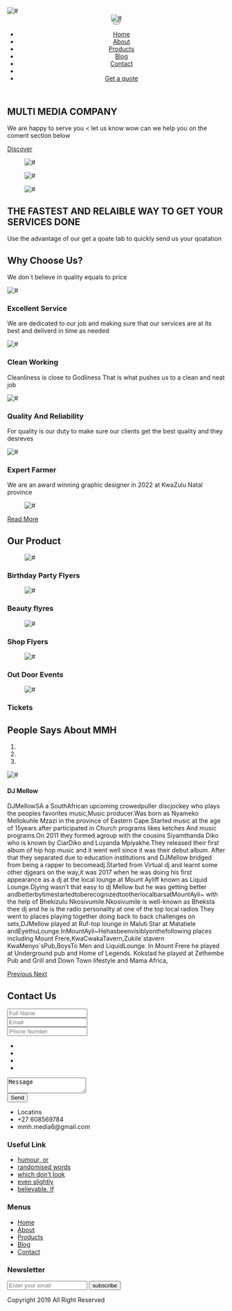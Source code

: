 <!DOCTYPE html>
<html lang="en">
   <head>
      <!-- basic -->
      <meta charset="utf-8">
      <meta http-equiv="X-UA-Compatible" content="IE=edge">
      <!-- mobile metas -->
      <meta name="viewport" content="width=device-width, initial-scale=1">
      <meta name="viewport" content="initial-scale=1, maximum-scale=1">
      <!-- site metas -->
      <title>Mellow Media House</title>
      <meta name="keywords" content="">
      <meta name="description" content="">
      <meta name="author" content="">
      <!-- bootstrap css -->
      <link rel="stylesheet" href="css/bootstrap.min.css">
      <!-- style css -->
      <link rel="stylesheet" href="css/style.css">
      <!-- Responsive-->
      <link rel="stylesheet" href="css/responsive.css">
      <!-- fevicon -->
      <link rel="icon" href="images/fevicon.png" type="image/gif" />
      <!-- Scrollbar Custom CSS -->
      <link rel="stylesheet" href="css/jquery.mCustomScrollbar.min.css">
      <!-- Tweaks for older IEs-->
      <link rel="stylesheet" href="https://netdna.bootstrapcdn.com/font-awesome/4.0.3/css/font-awesome.css">
      <link rel="stylesheet" href="https://cdnjs.cloudflare.com/ajax/libs/fancybox/2.1.5/jquery.fancybox.min.css" media="screen">
      <!--[if lt IE 9]>
      <script src="https://oss.maxcdn.com/html5shiv/3.7.3/html5shiv.min.js"></script>
      <script src="https://oss.maxcdn.com/respond/1.4.2/respond.min.js"></script><![endif]-->
   </head>
   <!-- body -->
   <body class="main-layout">
      <!-- loader  -->
      <div class="loader_bg">
         <div class="loader"><img src="images/loading.gif" alt="#" /></div>
      </div>
      <!-- end loader -->
      <!-- header -->
      <header>
         <!-- header inner -->
         <div class="header">
            <div class="container-fluid">
               <div class="row">
                  <div class="col-xl-3 col-lg-3 col-md-3 col-sm-3 col logo_section">
                     <div class="full">
                        <div class="center-desk">
                           <div class="logo">
                              <a href="index.html"><img src="images/logo.png" alt="#" /></a>
                           </div>
                        </div>
                     </div>
                  </div>
                  <div class="col-xl-9 col-lg-9 col-md-9 col-sm-9">
                     <nav class="navigation navbar navbar-expand-md navbar-dark ">
                        <button class="navbar-toggler" type="button" data-toggle="collapse" data-target="#navbarsExample04" aria-controls="navbarsExample04" aria-expanded="false" aria-label="Toggle navigation">
                        <span class="navbar-toggler-icon"></span>
                        </button>
                        <div class="collapse navbar-collapse" id="navbarsExample04">
                           <ul class="navbar-nav mr-auto">
                              <li class="nav-item active">
                                 <a class="nav-link" href="index.html"> Home  </a>
                              </li>
                              <li class="nav-item">
                                 <a class="nav-link" href="about.html">About</a>
                              </li>
                              <li class="nav-item">
                                 <a class="nav-link" href="products.html">Products </a>
                              </li>
                              <li class="nav-item">
                                 <a class="nav-link" href="blog.html">Blog</a>
                              </li>
                              <li class="nav-item">
                                 <a class="nav-link" href="contact.html">Contact</a>
                              </li>
                              <li class="nav-item d_none">
                                 <a class="nav-link" href="#"><i class="fa fa-search" aria-hidden="true"></i></a>
                              </li>
                              <li class=" d_none get_btn">
                                 <a  href="#">Get a quote</a>
                              </li>
                           </ul>
                        </div>
                     </nav>
                  </div>
               </div>
            </div>
         </div>
      </header>
      <!-- end header inner -->
      <!-- end header -->
      <!-- banner -->
      <section class="banner_main">
         <div class="container">
            <div class="row">
               <div class="col-md-12 ">
                  <div class="text-bg">
                     <h1>MULTI MEDIA COMPANY</h1>
                     <p>We are happy to serve you < let us know wow can we help you on the coment section below</p>
                     <a href="#">Discover</a>
                  </div>
               </div>
            </div>
         </div>
      </section>
      <!-- end banner -->
      <!-- three_box -->
      <div class="three_box">
         <div class="container">
            <div class="row">
               <div class="col-md-4">
                  <div class="box_text">
                     <figure><img src="images/img1.jpg" alt="#"/></figure>
                  </div>
               </div>
               <div class="col-md-4">
                  <div class="box_text">
                     <figure><img src="images/img2.jpg" alt="#"/></figure>
                  </div>
               </div>
               <div class="col-md-4">
                  <div class="box_text">
                     <figure><img src="images/img3.jpg" alt="#"/></figure>
                  </div>
               </div>
            </div>
         </div>
      </div>
      <!-- three_box -->
      <!-- hottest -->
      <div  class="hottest">
         <div class="container">
            <div class="row d_flex">
               <div class="col-md-5">
                  <div class="titlepage">
                     <h2>THE FASTEST AND RELAIBLE WAY TO GET YOUR SERVICES DONE</h2>
                  </div>
               </div>
               <div class="col-md-7">
                  <div class="hottest_box">
                     <p>Use the advantage of our get a qoate tab to quickly send us your qoatation </p>
                  </div>
               </div>
            </div>
         </div>
      </div>
      </div>
      </div>
      <!-- end hottest -->
      <!-- choose  section -->
      <div class="choose ">
         <div class="container">
            <div class="row">
               <div class="col-md-8">
                  <div class="titlepage">
                     <h2>Why Choose Us? </h2>
                     <p>We don`t believe in quality equals to price </p>
                  </div>
               </div>
            </div>
         </div>
         <div class="container-fluid">
            <div class="row d_flex">
               <div class="col-xl-7 col-lg-7 col-md-12 col-sm-12">
                  <div class="padding_with">
                     <div class="row">
                        <div class="col-md-6 padding_bottom">
                           <div class="choose_box">
                              <i><img src="images/icon1.png" alt="#"/></i>
                              <div class="choose_text">
                                 <h3>Excellent Service</h3>
                                 <p>We are dedicated to our job and making sure that our services are at its best and deliverd in time as needed</p>
                              </div>
                           </div>
                        </div>
                        <div class="col-md-6 padding_bottom">
                           <div class="choose_box">
                              <i><img src="images/icon2.png" alt="#"/></i>
                              <div class="choose_text">
                                 <h3>Clean Working</h3>
                                 <p>Cleanliness is close to Godliness That is what pushes us to a clean and neat job </p>
                              </div>
                           </div>
                        </div>
                        <div class="col-md-6 padding_bottom2">
                           <div class="choose_box">
                              <i><img src="images/icon3.png" alt="#"/></i>
                              <div class="choose_text">
                                 <h3>Quality And Reliability</h3>
                                 <p>For quality is our duty to make sure our clients get the best quality and they desreves</p>
                              </div>
                           </div>
                        </div>
                        <div class="col-md-6">
                           <div class="choose_box">
                              <i><img src="images/icon4.png" alt="#"/></i>
                              <div class="choose_text">
                                 <h3>Expert Farmer</h3>
                                 <p>We are  an award winning graphic designer in 2022 at KwaZulu Natal province</p>
                              </div>
                           </div>
                        </div>
                     </div>
                  </div>
               </div>
               <div class="col-xl-5 col-lg-5 col-md-12 col-sm-12">
                  <div class="choose_img">
                     <figure><img src="images/food.jpg" alt="#"/></figure>
                  </div>
               </div>
            </div>
         </div>
         <div class="container">
            <div class="row">
               <div class="col-md-5">
                  <a class="read_more" href="#">Read More</a>
               </div>
            </div>
         </div>
      </div>
      </div>
      <!-- end choose  section -->
      <!-- product  section -->
      <div class="product">
         <div class="container">
            <div class="row">
               <div class="col-md-6">
                  <div class="titlepage">
                     <h2>Our Product</h2>
                  </div>
               </div>
            </div>
         </div>
         <div class="container-fluid">
            <div class="row">
               <div class="col-xl-6 col-lg-6 col-md-6 col-sm-12 padding_left0">
                  <div class="product_box">
                     <figure><img src="images/product1.jpg" alt="#"/></figure>
                     <h3 class="Black">Birthday Party Flyers</h3>
                  </div>
               </div>
               <div class="col-xl-3 col-lg-3 col-md-3 col-sm-12">
                  <div class="product_box">
                     <figure><img src="images/product2.jpg" alt="#"/></figure>
                     <h3 >Beauty flyres</h3>
                  </div>
               </div>
               <div class="col-xl-3 col-lg-3 col-md-3 col-sm-12 padding_right0">
                  <div class="product_box">
                     <figure><img src="images/product3.jpg" alt="#"/></figure>
                     <h3>Shop Flyers</h3>
                  </div>
               </div>
               <div class="col-xl-7 col-lg-7 col-md-7 col-sm-12 padding_left0">
                  <div class="product_box">
                     <figure><img src="images/product4.jpg" alt="#"/></figure>
                     <h3>Out Door Events</h3>
                  </div>
               </div>
               <div class="col-xl-5 col-lg-5 col-md-5 col-sm-12 padding_right0">
                  <div class="product_box">
                     <figure><img src="images/product5.jpg" alt="#"/></figure>
                     <h3>Tickets</h3>
                  </div>
               </div>
            </div>
         </div>
      </div>
      <!-- end product  section -->
      <!-- about -->
      <div class="about">
         <div class="container">
            <div class="row">
               <div class="col-md-12">
                  <div class="titlepage">
                     <h2>People Says About MMH</h2>
                  </div>
               </div>
            </div>
            <div class="row">
               <div class="col-md-12">
                  <div id="myCarousel" class="carousel slide about_Carousel " data-ride="carousel">
                     <ol class="carousel-indicators">
                        <li data-target="#myCarousel" data-slide-to="0" class="active"></li>
                        <li data-target="#myCarousel" data-slide-to="1"></li>
                        <li data-target="#myCarousel" data-slide-to="2"></li>
                     </ol>
                     <div class="carousel-inner">
                        <div class="carousel-item active">
                           <div class="container">
                              <div class="carousel-caption ">
                                 <div class="row">
                                    <div class="col-md-12">
                                       <div class="test_box">
                                          <i><img src="images/tes1.png" alt="#"/></i>
                                          <h4>DJ Mellow </h4>
                                          <p>DJMellowSA a SouthAfrican upcoming crowedpuller discjockey who plays the peoples favorites music,Music producer.Was born as Nyameko Mellokuhle Mzazi in the province of Eastern Cape.Started music at the age of 15years after participated in Church programs likes ketches And music programs.On 2011 they formed agroup with the cousins Siyamthanda Diko who is known by CiarDiko and Luyanda Mpiyakhe.They released their first album of hip hop music and it went well since it was their debut album. After that they separated due to education institutions and DJMellow bridged from being a rapper to becomeadj.Started from Virtual dj and learnt some other djgears on the way,it was 2017 when he was doing his first appearance as a dj at the local lounge at Mount Ayliff known
as Liquid Lounge.Djying wasn’t that easy to dj Mellow but he was getting better
andbetterbytimestartedtoberecognizedtootherlocalbarsatMountAyli~
with the help of Bhekizulu Nkosivumile.Nkosivumile is well-known as
Bheksta thee dj and he is the radio personality at one of the top local radios
They went to places playing together doing back to back
challenges on sets,DJMellow played at Ruf-top lounge in Maluti Star at Matatiele
andEyethuLounge.InMountAyli~Hehasbeenvisiblyonthefollowing
places including Mount Frere,KwaCwakaTavern,Zukile`stavern
KwaMenyo`sPub,BoysTo Men and LiquidLounge.
In Mount Frere he played at Underground pub and Home of Legends.
Kokstad he played at Zethembe Pub and Grill and Down Town lifestyle and
Mama Africa,</p>
                                       </div>
                                    </div>
                                 </div>
                              </div>
                           </div>
                        </div>
                     </div>
                     <a class="carousel-control-prev" href="#myCarousel" role="button" data-slide="prev">
                     <span class="carousel-control-prev-icon" aria-hidden="true"></span>
                     <span class="sr-only">Previous</span>
                     </a>
                     <a class="carousel-control-next" href="#myCarousel" role="button" data-slide="next">
                     <span class="carousel-control-next-icon" aria-hidden="true"></span>
                     <span class="sr-only">Next</span>
                     </a>
                  </div>
               </div>
            </div>
         </div>
      </div>
      <!-- end about -->
      </div>
      <!--  footer -->
      <footer id="contact">
         <div class="footer">
            <div class="container">
               <div class="row">
                  <div class="col-md-4">
                     <div class="titlepage">
                        <h2>Contact Us</h2>
                     </div>
                  </div>
                  <div class="col-md-12">
                     <form id="request" class="main_form">
                        <div class="row">
                           <div class="col-md-3 ">
                              <input class="contactus" placeholder="Full Name" type="type" name="Full Name"> 
                           </div>
                           <div class="col-md-3">
                              <input class="contactus" placeholder="Email" type="type" name="Email"> 
                           </div>
                           <div class="col-md-3">
                              <input class="contactus" placeholder="Phone Number" type="type" name="Phone Number">                          
                           </div>
                           <div class="col-xl-3 col-lg-3 col-md-3 col-sm-12">
                              <ul class="social_icon">
                                 <li><a href="#"><i class="fa fa-facebook" aria-hidden="true"></i></a></li>
                                 <li><a href="#"><i class="fa fa-twitter" aria-hidden="true"></i></a></li>
                                 <li><a href="#"><i class="fa fa-linkedin-square" aria-hidden="true"></i></a></li>
                                 <li><a href="#"><i class="fa fa-instagram" aria-hidden="true"></i></a></li>
                              </ul>
                           </div>
                           <div class="col-md-8">
                              <textarea class="contactus1" placeholder="Message" type="type" Message="Name">Message </textarea>
                           </div>
                           <div class="col-xl-4 col-lg-4 col-md-4 col-sm-12">
                              <button class="send_btn">Send</button>
                           </div>
                        </div>
                     </form>
                  </div>
                  <div class="col-md-3 border_right">
                     <ul class="location_icon">
                        <li><a href="#"><i class="fa fa-map-marker" aria-hidden="true"></i></a> Locatins</li>
                        <li><a href="#"><i class="fa fa-volume-control-phone" aria-hidden="true"></i></a> +27 608569784</li>
                        <li><a href="#"><i class="fa fa-envelope" aria-hidden="true"></i></a>mmh.media6@gmail.com</li>
                     </ul>
                  </div>
                  <div class="col-md-3 border_right">
                     <h3>Useful Link</h3>
                     <ul class="link">
                        <li><a href="#">humour, or </a></li>
                        <li><a href="#">randomised words </a> </li>
                        <li><a href="#">which don't look </a></li>
                        <li><a href="#">even slightly  </a> </li>
                        <li><a href="#">believable. If   </a></li>
                     </ul>
                  </div>
                  <div class="col-md-3 border_right">
                     <h3>Menus</h3>
                     <ul class="link">
<li><a href="index.html">Home</a></li>                             
<li><a href="about.html">About</a></li>                                                     
<li><a href="products.html">Products</a></li>                             
<li><a href="blog.html">Blog</a></li>
<li><a href="contact.html">Contact</a></li>
                     </ul>
                  </div>
                  <div class="col-md-3">
                     <form class="bottom_form">
                        <h3>Newsletter</h3>
                        <input class="enter" placeholder="Enter your email" type="text" name="Enter your email">
                        <button class="sub_btn">subscribe</button>
                     </form>
                  </div>
               </div>
            </div>
            <div class="copyright">
               <div class="container">
                  <div class="row">
                     <div class="col-md-12">
                        <p>Copyright 2019 All Right Reserved</p>
                     </div>
                  </div>
               </div>
            </div>
         </div>
      </footer>
      <!-- end footer -->
      <!-- Javascript files-->
      <script src="js/jquery.min.js"></script>
      <script src="js/popper.min.js"></script>
      <script src="js/bootstrap.bundle.min.js"></script>
      <script src="js/jquery-3.0.0.min.js"></script>
      <!-- sidebar -->
      </body>
</html>

